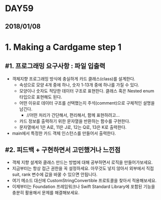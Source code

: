 # DAY59

## 2018/01/08

# 1. Making a Cardgame step 1

## #1. 프로그래밍 요구사항 : 파일 입출력
- 객체지향 프로그래밍 방식에 충실하게 카드 클래스(class)를 설계한다.
  - 속성으로 모양 4개 중에 하나, 숫자 1-13개 중에 하나를 가질 수 있다.
  - 모양이나 숫자도 적당한 데이터 구조로 표현한다. 클래스 혹은 Nested enum 타입으로 표현해도 된다.
  - 어떤 이유로 데이터 구조를 선택했는지 주석(comment)으로 구체적인 설명을 남긴다.
    - //어떤 처리가 간단해서, 편리해서, 함께 표현하려고...
  - 카드 정보를 출력하기 위한 문자열을 반환하는 함수를 구현한다.
  - 문자열에서 1은 A로, 11은 J로, 12는 Q로, 13은 K로 출력한다.
- main에서 특정한 카드 객체 인스턴스를 만들어서 출력한다.

## #2. 피드백 + 구현하면서 고민했거나 느낀점
  - 객체 지향 설계와 클래스 만드는 방법에 대해 공부하면서 로직을 만들어가보세요.
  - 지금부터는 항상 접근 권한을 꼭 설정하세요. 아무것도 넣지 않아서 외부에서 직접 suit, rank 변수에 값을 바꿀 수 있으면 안됩니다.
  - 여기 메소드 대신에 CustomStringConvertible 프로토콜을 찾아서 적용해보세요.
  - 이제부터는 Foundation 프레임워크나 Swift Standard Library에 포함된 기능을 충분히 활용해서 문제를 해결해보세요.
